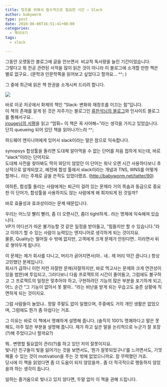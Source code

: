 ```yaml
---
title: 창조를 위해서 필수적으로 필요한 시간 – Slack
author: babyworm
type: post
date: 2010-06-06T16:51:41+00:00
categories:
  - 책이야기
tags:
  - slack

---
```

그동안 오랫동안 블로그에 글을 안쓰면서&nbsp; 비교적 독서량을 늘린 기간이었습니다.  
그렇다고 뭐 전공 관련된 서적을 많이 읽은 것이 아니라 이 블로그에 소개할 만한 책은 별로 없구요.. (문학과 인문학쪽을 읽어보고 싶었다고 할까요&#8230; ^^; )

그 중에 최근에 읽은 책 한권을 소개시켜 드리려 합니다. 

<img decoding="async" src="https://i0.wp.com/image.yes24.com/momo/TopCate82/MidCate04/8134833.jpg?w=625" data-recalc-dims="1" /> 

바로 이곳 저곳에서 화제의 책인 &#8220;Slack: 변화와 재창조를 이끄는 힘&#8221;입니다.  
이 책의 존재를 알게 된 것은 자주가는 블로그인 <a href="http://bobbyryu.blogspot.com/2010/05/slack.html" target="_blank">류한석님의 블로그</a>와 인사이트 블로그를 통해서구요..  
<a href="http://jhrogue.blogspot.com/2010/05/blog-post_30.html?utm_source=feedburner&utm_medium=feed&utm_campaign=Feed%3A+blogspot%2FASpE+%28%3F%3F%3F+vs+%3F%29" target="_blank">jrouge님의 서평</a>을 읽고 &#8220;엄훠~ 이 책은 꼭 사야해~&#8221;라는 생각을 가지고 있었습니다. 단지 queueing 되어 있던 책을 읽어나가느라 ^^;

하드웨어 엔지니어에게 있어서 slack이라는 말은 참으로 익숙합니다. 

synopsys 합성툴을 돌리면 도대체 알아먹을 수 없는 단어를 처음 접하게 되는데, 바로 &#8220;slack&#8221;이라는 단어지요.  
도대체 사전을 찾아봐도 딱히 와닫지 않았던 이 단어는 워낙 오랜 시간 사용하다보니 추상적으로 알게되었고, 예전에 합성 툴에서 slack이라는 개념과 TNS, WNS를 어떻게 할꺼니.. 라는 주제로 글을 쓴적도 있었더랬죠. (<a href="http://babyworm.net/tatter/90" target="_blank">http://babyworm.net/tatter/90</a>) 

여하튼, 합성툴 돌리는 사람에게는 퇴근이 걸려 있는 문제라 거의 목숨과 동급으로 중요한 이 단어가, 합성툴을 사용하지도 않는 사람에게 왜 회자되게 된 것일까?

바로 효율성과 효과성이라는 문제 때문입니다. 

우리는 어느덧 빨리 빨리, 좀 더 오랜시간, 좀더 tight하게.. 라는 명제에 익숙해져 있습니다.  
VP가 어디선가 따온 불가능할 것 같은 일정을 받아들고, &#8220;힘들지만 할 수 있습니다.&#8221;라고 이야기 할 수 있는 사람이 능력있는 엔지니어로 생각하게 되는 것이지요.  
물론, Quality는 떨어질 수 밖에 없지만, 고객에게 크게 문제가 안된다면.. 이라면서 뒤로 쌓아두게 됩니다. 

이 문제는 제가 회사를 다니고, 머리가 굵어지면서(아.. 네.. 제 머리 약간 큽니다.) 항상 고민했던 문제입니다.  
회사가 급하니 이런 저런 자잘한 문제(자잘하지만, 바로 먹고사는 문제와 크게 연관성이 있을 법한)에 투입되고, 그러다보니 다음 프로젝트의 시간이 줄어들고, 그럼에도 불구하고 그 프로젝트의 일정은 맞추어야 하고, 구현하려던 기능의 많은 부분을 포기하게 되고, 어느 순간 &#8220;그 기능이 없어서 못 팔아.. &#8220;라는 비난을 받게 되는 우습고도 슬픈 상황에 직면하게 되는 것이지요. 

그럼 사람들이 놀았냐.. 정말 주말도 없이 일했으며, 주중에도 거의 개인 생활은 없었으며, 그럼에도 뭔가 좀 아쉽다는 거죠. 

그 이유는 바로 이 책에서 명쾌하게 설명해 줍니다. (솔직히 100% 명쾌하다고 말은 못해도, 아주 많은 부분을 설명해 줍니다. 제가 하고 싶은 말을 논리적으로 누군가 잘 포장(?)해 주었다고나 할까요?)

뭐.. 변명할 필요없이 관리(?)를 하고 있던 저의 잘못이지요.  
빛나던 친구들이 빛을 잃어가는 것을 보면서도, &#8216;뭔가 잘못되었구나&#8217;를 느끼면서도, 기껏 해줄 수 있는 것이 motivation을 주는 것 밖에 없었으니까요. 참 무력했던 거죠.  
당시에 이 책을 읽었다면 좀 더 도움이 되지 않았을까.. 좀 더 적극적으로 행동하지 않았을까 하는 생각이 듭니다. 

일하는 즐거움으로 빛나고 있지 않다면, 두말 없이 이 책을 권해 드립니다.